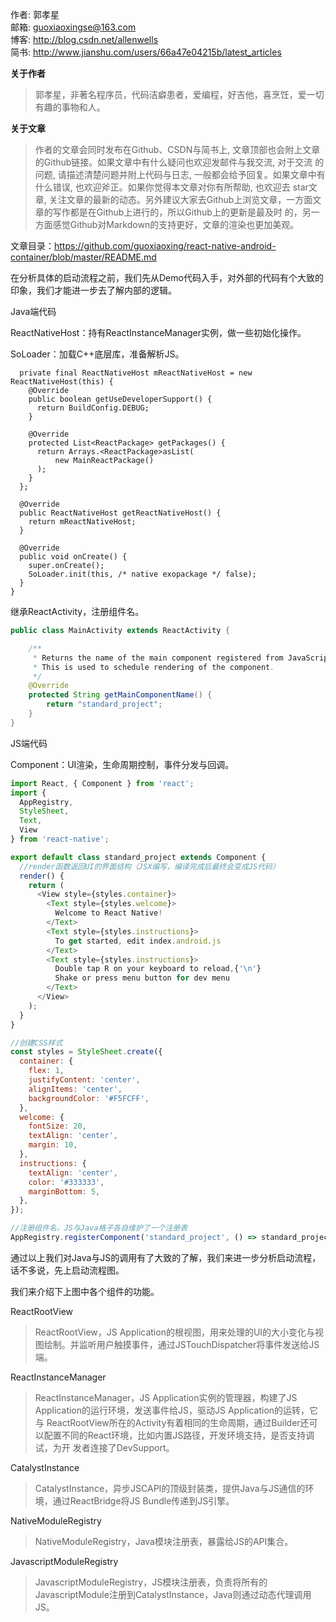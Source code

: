作者: 郭孝星  
邮箱: guoxiaoxingse@163.com  
博客: http://blog.csdn.net/allenwells   
简书: http://www.jianshu.com/users/66a47e04215b/latest_articles  

**关于作者**

>郭孝星，非著名程序员，代码洁癖患者，爱编程，好吉他，喜烹饪，爱一切有趣的事物和人。

**关于文章**

>作者的文章会同时发布在Github、CSDN与简书上, 文章顶部也会附上文章的Github链接。如果文章中有什么疑问也欢迎发邮件与我交流, 对于交流
的问题, 请描述清楚问题并附上代码与日志, 一般都会给予回复。如果文章中有什么错误, 也欢迎斧正。如果你觉得本文章对你有所帮助, 也欢迎去
star文章, 关注文章的最新的动态。另外建议大家去Github上浏览文章，一方面文章的写作都是在Github上进行的，所以Github上的更新是最及时
的，另一方面感觉Github对Markdown的支持更好，文章的渲染也更加美观。

文章目录：https://github.com/guoxiaoxing/react-native-android-container/blob/master/README.md


在分析具体的启动流程之前，我们先从Demo代码入手，对外部的代码有个大致的印象，我们才能进一步去了解内部的逻辑。

Java端代码

ReactNativeHost：持有ReactInstanceManager实例，做一些初始化操作。

SoLoader：加载C++底层库，准备解析JS。

```
  private final ReactNativeHost mReactNativeHost = new ReactNativeHost(this) {
    @Override
    public boolean getUseDeveloperSupport() {
      return BuildConfig.DEBUG;
    }

    @Override
    protected List<ReactPackage> getPackages() {
      return Arrays.<ReactPackage>asList(
          new MainReactPackage()
      );
    }
  };

  @Override
  public ReactNativeHost getReactNativeHost() {
    return mReactNativeHost;
  }

  @Override
  public void onCreate() {
    super.onCreate();
    SoLoader.init(this, /* native exopackage */ false);
  }
}

```

继承ReactActivity，注册组件名。


```java
public class MainActivity extends ReactActivity {

    /**
     * Returns the name of the main component registered from JavaScript.
     * This is used to schedule rendering of the component.
     */
    @Override
    protected String getMainComponentName() {
        return "standard_project";
    }
}
```

JS端代码

Component：UI渲染，生命周期控制，事件分发与回调。

```javascript
import React, { Component } from 'react';
import {
  AppRegistry,
  StyleSheet,
  Text,
  View
} from 'react-native';

export default class standard_project extends Component {
  //render函数返回UI的界面结构（JSX编写，编译完成后最终会变成JS代码）
  render() {
    return (
      <View style={styles.container}>
        <Text style={styles.welcome}>
          Welcome to React Native!
        </Text>
        <Text style={styles.instructions}>
          To get started, edit index.android.js
        </Text>
        <Text style={styles.instructions}>
          Double tap R on your keyboard to reload,{'\n'}
          Shake or press menu button for dev menu
        </Text>
      </View>
    );
  }
}

//创建CSS样式
const styles = StyleSheet.create({
  container: {
    flex: 1,
    justifyContent: 'center',
    alignItems: 'center',
    backgroundColor: '#F5FCFF',
  },
  welcome: {
    fontSize: 20,
    textAlign: 'center',
    margin: 10,
  },
  instructions: {
    textAlign: 'center',
    color: '#333333',
    marginBottom: 5,
  },
});

//注册组件名，JS与Java格子各自维护了一个注册表
AppRegistry.registerComponent('standard_project', () => standard_project);
```

通过以上我们对Java与JS的调用有了大致的了解，我们来进一步分析启动流程，话不多说，先上启动流程图。


我们来介绍下上图中各个组件的功能。

ReactRootView

>ReactRootView，JS Application的根视图，用来处理的UI的大小变化与视图绘制。并监听用户触摸事件，通过JSTouchDispatcher将事件发送给JS端。

ReactInstanceManager

>ReactInstanceManager，JS Application实例的管理器，构建了JS Application的运行环境，发送事件给JS，驱动JS Application的运转，它与
ReactRootView所在的Activity有着相同的生命周期，通过Builder还可以配置不同的React环境，比如内置JS路径，开发环境支持，是否支持调试，为开
发者连接了DevSupport。

CatalystInstance

>CatalystInstance，异步JSCAPI的顶级封装类，提供Java与JS通信的环境，通过ReactBridge将JS Bundle传递到JS引擎。

NativeModuleRegistry

>NativeModuleRegistry，Java模块注册表，暴露给JS的API集合。

JavascriptModuleRegistry

>JavascriptModuleRegistry，JS模块注册表，负责将所有的JavascriptModule注册到CatalystInstance，Java则通过动态代理调用JS。